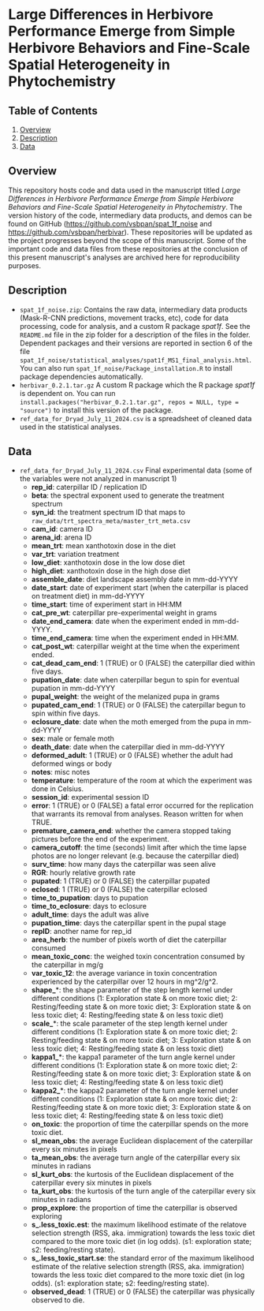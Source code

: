 # Large Differences in Herbivore Performance Emerge from Simple Herbivore Behaviors and Fine-Scale Spatial Heterogeneity in Phytochemistry

## Table of Contents
1. [Overview](#Overview)
2. [Description](#Description)
3. [Data](#Data)



## Overview <a name="Overview"></a>

This repository hosts code and data used in the manuscript titled *Large Differences in Herbivore Performance Emerge from Simple Herbivore Behaviors and Fine-Scale Spatial Heterogeneity in Phytochemistry*. The version history of the code, intermediary data products, and demos can be found on GitHub (https://github.com/vsbpan/spat_1f_noise and https://github.com/vsbpan/herbivar). These repositories will be updated as the project progresses beyond the scope of this manuscript. Some of the important code and data files from these repositories at the conclusion of this present manuscript's analyses are archived here for reproducibility purposes. 


## Description <a name="Description"></a>

* `spat_1f_noise.zip`: Contains the raw data, intermediary data products (Mask-R-CNN predictions, movement tracks, etc), code for data processing, code for analysis, and a custom R package *spat1f*. See the `README.md` file in the zip folder for a description of the files in the folder. Dependent packages and their versions are reported in section 6 of the file `spat_1f_noise/statistical_analyses/spat1f_MS1_final_analysis.html`. You can also run `spat_1f_noise/Package_installation.R` to install package dependencies automatically.  
* `herbivar_0.2.1.tar.gz` A custom R package which the R package *spat1f* is dependent on. You can run `install.packages("herbivar_0.2.1.tar.gz", repos = NULL, type = "source")` to install this version of the package. 
* `ref_data_for_Dryad_July_11_2024.csv` is a spreadsheet of cleaned data used in the statistical analyses. 


## Data <a name="Data"></a>

* `ref_data_for_Dryad_July_11_2024.csv` Final experimental data (some of the variables were not analyzed in manuscript 1)
    * **rep_id**: caterpillar ID / replication ID
    * **beta**: the spectral exponent used to generate the treatment spectrum
    * **syn_id**: the treatment spectrum ID that maps to `raw_data/trt_spectra_meta/master_trt_meta.csv`
    * **cam_id**: camera ID
    * **arena_id**: arena ID
    * **mean_trt**: mean xanthotoxin dose in the diet 
    * **var_trt**: variation treatment
    * **low_diet**: xanthotoxin dose in the low dose diet
    * **high_diet**: xanthotoxin dose in the high dose diet
    * **assemble_date**: diet landscape assembly date in mm-dd-YYYY
    * **date_start**: date of experiment start (when the caterpillar is placed on treatment diet) in mm-dd-YYYY
    * **time_start**: time of experiment start in HH:MM
    * **cat_pre_wt**: caterpillar pre-experimental weight in grams
    * **date_end_camera**: date when the experiment ended in mm-dd-YYYY. 
    * **time_end_camera**: time when the experiment ended in HH:MM. 
    * **cat_post_wt**: caterpillar weight at the time when the experiment ended. 
    * **cat_dead_cam_end**: 1 (TRUE) or 0 (FALSE) the caterpillar died within five days. 
    * **pupation_date**: date when caterpillar begun to spin for eventual pupation in mm-dd-YYYY
    * **pupal_weight**: the weight of the melanized pupa in grams
    * **pupated_cam_end**: 1 (TRUE) or 0 (FALSE) the caterpillar begun to spin within five days.
    * **eclosure_date**: date when the moth emerged from the pupa in mm-dd-YYYY
    * **sex**: male or female moth
    * **death_date**: date when the caterpillar died in mm-dd-YYYY
    * **deformed_adult**: 1 (TRUE) or 0 (FALSE) whether the adult had deformed wings or body
    * **notes**: misc notes
    * **temperature**: temperature of the room at which the experiment was done in Celsius. 
    * **session_id**: experimental session ID
    * **error**: 1 (TRUE) or 0 (FALSE) a fatal error occurred for the replication that warrants its removal from analyses. Reason written for when TRUE. 
    * **premature_camera_end**: whether the camera stopped taking pictures before the end of the experiment. 
    * **camera_cutoff**: the time (seconds) limit after which the time lapse photos are no longer relevant (e.g. because the caterpillar died)
    * **surv_time**: how many days the caterpillar was seen alive
    * **RGR**: hourly relative growth rate
    * **pupated**: 1 (TRUE) or 0 (FALSE) the caterpillar pupated
    * **eclosed**: 1 (TRUE) or 0 (FALSE) the caterpillar eclosed
    * **time_to_pupation**: days to pupation
    * **time_to_eclosure**: days to eclosure
    * **adult_time**: days the adult was alive
    * **pupation_time**: days the caterpillar spent in the pupal stage
    * **repID**: another name for rep_id
    * **area_herb**: the number of pixels worth of diet the caterpillar consumed
    * **mean_toxic_conc**: the weighed toxin concentration consumed by the caterpillar in mg/g
    * **var_toxic_12**: the average variance in toxin concentration experienced by the caterpillar over 12 hours in mg^2/g^2.
    * **shape_***: the shape parameter of the step length kernel under different conditions (1: Exploration state & on more toxic diet; 2: Resting/feeding state & on more toxic diet; 3: Exploration state & on less toxic diet; 4: Resting/feeding state & on less toxic diet)
    * **scale_***: the scale parameter of the step length kernel under different conditions (1: Exploration state & on more toxic diet; 2: Resting/feeding state & on more toxic diet; 3: Exploration state & on less toxic diet; 4: Resting/feeding state & on less toxic diet)
    * **kappa1_***: the kappa1 parameter of the turn angle kernel under different conditions (1: Exploration state & on more toxic diet; 2: Resting/feeding state & on more toxic diet; 3: Exploration state & on less toxic diet; 4: Resting/feeding state & on less toxic diet)
    * **kappa2_***: the kappa2 parameter of the turn angle kernel under different conditions (1: Exploration state & on more toxic diet; 2: Resting/feeding state & on more toxic diet; 3: Exploration state & on less toxic diet; 4: Resting/feeding state & on less toxic diet)
    * **on_toxic**: the proportion of time the caterpillar spends on the more toxic diet. 
    * **sl_mean_obs**: the average Euclidean displacement of the caterpillar every six minutes in pixels
    * **ta_mean_obs**: the average turn angle of the caterpillar every six minutes in radians
    * **sl_kurt_obs**: the kurtosis of the Euclidean displacement of the caterpillar every six minutes in pixels
    * **ta_kurt_obs**: the kurtosis of the turn angle of the caterpillar every six minutes in radians
    * **prop_explore**: the proportion of time the caterpillar is observed exploring
    * **s_.less_toxic.est**: the maximum likelihood estimate of the relatove selection strength (RSS, aka. immigration) towards the less toxic diet compared to the more toxic diet (in log odds). (s1: exploration state; s2: feeding/resting state).
    * **s_.less_toxic_start.se**: the standard error of the maximum likelihood estimate of the relative selection strength (RSS, aka. immigration) towards the less toxic diet compared to the more toxic diet (in log odds). (s1: exploration state; s2: feeding/resting state).
    * **observed_dead**: 1 (TRUE) or 0 (FALSE) the caterpillar was physically observed to die.


    
    
    
    
